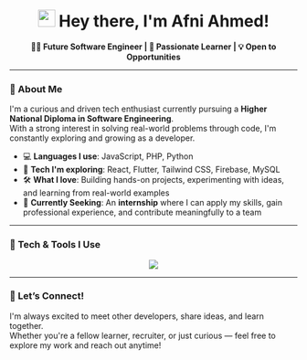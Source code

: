 <h1 align="center">
  <img src="https://emojis.slackmojis.com/emojis/images/1531849430/4246/blob-sunglasses.gif?1531849430" width="30" />
  Hey there, I'm Afni Ahmed!
</h1>

<p align="center"><strong>👨‍💻 Future Software Engineer | 🚀 Passionate Learner | 💡 Open to Opportunities</strong></p>

---

### 🧠 About Me

I'm a curious and driven tech enthusiast currently pursuing a **Higher National Diploma in Software Engineering**.  
With a strong interest in solving real-world problems through code, I'm constantly exploring and growing as a developer.

- 💻 **Languages I use**: JavaScript, PHP, Python  
- 🧪 **Tech I'm exploring**: React, Flutter, Tailwind CSS, Firebase, MySQL  
- 🛠️ **What I love**: Building hands-on projects, experimenting with ideas, and learning from real-world examples  
- 🌟 **Currently Seeking**: An **internship** where I can apply my skills, gain professional experience, and contribute meaningfully to a team

---

### 🧰 Tech & Tools I Use

<p align="center">
  <img src="https://skillicons.dev/icons?i=js,ts,react,php,python,flutter,dart,html,css,tailwind,java,mysql,firebase,git,github,vscode,figma,postman" />
</p>

---

### 🤝 Let’s Connect!

I'm always excited to meet other developers, share ideas, and learn together.  
Whether you're a fellow learner, recruiter, or just curious — feel free to explore my work and reach out anytime!


